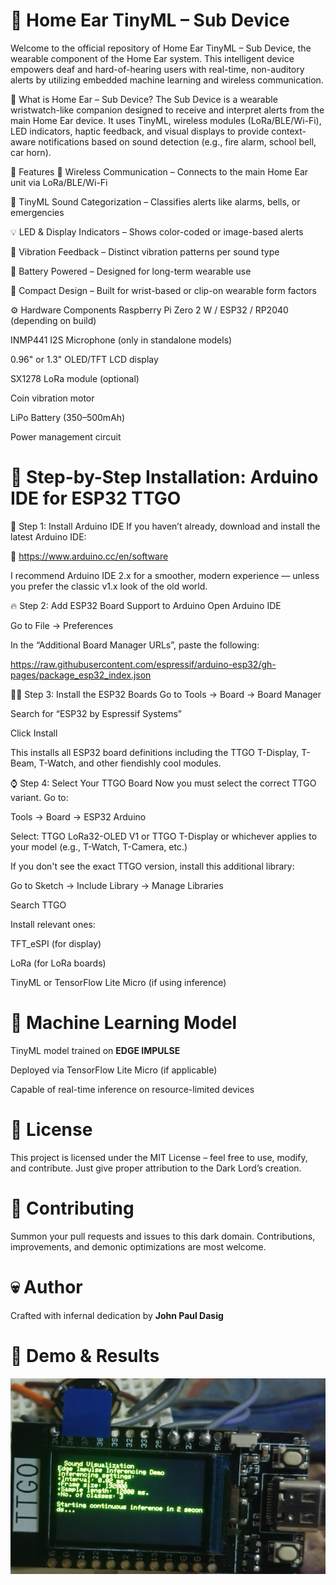 # 🦻 Home Ear TinyML – Sub Device
Welcome to the official repository of Home Ear TinyML – Sub Device, the wearable component of the Home Ear system. This intelligent device empowers deaf and hard-of-hearing users with real-time, non-auditory alerts by utilizing embedded machine learning and wireless communication.

🔮 What is Home Ear – Sub Device?
The Sub Device is a wearable wristwatch-like companion designed to receive and interpret alerts from the main Home Ear device. It uses TinyML, wireless modules (LoRa/BLE/Wi-Fi), LED indicators, haptic feedback, and visual displays to provide context-aware notifications based on sound detection (e.g., fire alarm, school bell, car horn).

🧠 Features
📡 Wireless Communication – Connects to the main Home Ear unit via LoRa/BLE/Wi-Fi

🧠 TinyML Sound Categorization – Classifies alerts like alarms, bells, or emergencies

💡 LED & Display Indicators – Shows color-coded or image-based alerts

🔔 Vibration Feedback – Distinct vibration patterns per sound type

🔋 Battery Powered – Designed for long-term wearable use

🧱 Compact Design – Built for wrist-based or clip-on wearable form factors

⚙️ Hardware Components
Raspberry Pi Zero 2 W / ESP32 / RP2040 (depending on build)

INMP441 I2S Microphone (only in standalone models)

0.96" or 1.3" OLED/TFT LCD display

SX1278 LoRa module (optional)

Coin vibration motor

LiPo Battery (350–500mAh)

Power management circuit

# 🔧 Step-by-Step Installation: Arduino IDE for ESP32 TTGO
🧱 Step 1: Install Arduino IDE
If you haven’t already, download and install the latest Arduino IDE:

🔗 https://www.arduino.cc/en/software

I recommend Arduino IDE 2.x for a smoother, modern experience — unless you prefer the classic v1.x look of the old world.

🔥 Step 2: Add ESP32 Board Support to Arduino
Open Arduino IDE

Go to File → Preferences

In the “Additional Board Manager URLs”, paste the following:

https://raw.githubusercontent.com/espressif/arduino-esp32/gh-pages/package_esp32_index.json

🧙‍♂️ Step 3: Install the ESP32 Boards
Go to Tools → Board → Board Manager

Search for “ESP32 by Espressif Systems”

Click Install

This installs all ESP32 board definitions including the TTGO T-Display, T-Beam, T-Watch, and other fiendishly cool modules.

⌚ Step 4: Select Your TTGO Board
Now you must select the correct TTGO variant. Go to:

Tools → Board → ESP32 Arduino

Select:
TTGO LoRa32-OLED V1 or
TTGO T-Display or whichever applies to your model
(e.g., T-Watch, T-Camera, etc.)

If you don't see the exact TTGO version, install this additional library:

Go to Sketch → Include Library → Manage Libraries

Search TTGO

Install relevant ones:

TFT_eSPI (for display)

LoRa (for LoRa boards)

TinyML or TensorFlow Lite Micro (if using inference)

# 🧠 Machine Learning Model
TinyML model trained on **EDGE IMPULSE**

Deployed via TensorFlow Lite Micro (if applicable)

Capable of real-time inference on resource-limited devices

# 📜 License
This project is licensed under the MIT License – feel free to use, modify, and contribute. Just give proper attribution to the Dark Lord’s creation.

# 🤝 Contributing
Summon your pull requests and issues to this dark domain. Contributions, improvements, and demonic optimizations are most welcome.

# 💀 Author
Crafted with infernal dedication by **John Paul Dasig**

# 📸 Demo & Results

![Project Preview](preview.png)

